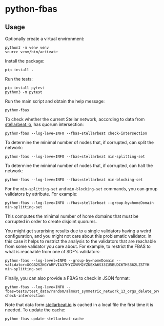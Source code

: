 # python-fbas

## Usage

Optionally create a virtual environment:

```
python3 -m venv venv
source venv/bin/activate
```

Install the package:
```
pip install .
```

Run the tests:
```
pip install pytest
python3 -m pytest
```

Run the main script and obtain the help message:
```
python-fbas
```

To check whether the current Stellar network, according to data from [stellarbeat.io](https://stellarbeat.io), has quorum intersection:
```
python-fbas --log-leve=INFO --fbas=stellarbeat check-intersection
```

To determine the minimal number of nodes that, if corrupted, can split the network:
```
python-fbas --log-leve=INFO --fbas=stellarbeat min-splitting-set
```
To determine the minimal number of nodes that, if corrupted, can halt the network:
```
python-fbas --log-leve=INFO --fbas=stellarbeat min-blocking-set
```

For the `min-splitting-set` and `min-blocking-set` commands, you can group validators by attribute.
For example:
```
python-fbas --log-leve=INFO --fbas=stellarbeat --group-by=homeDomain min-splitting-set
```
This computes the minimal number of home domains that must be corrupted in order to create disjoint quorums.

You might get surprising results due to a single validators having a weird configuration, and you might not care about this problematic validator.
In this case it helps to restrict the analysis to the validators that are reachable from some validator you care about.
For example, to restrict the FBAS to what is reachable from one of SDF's validators:
```
python-fbas --log-level=INFO --group-by=homeDomain --validator=GCGB2S2KGYARPVIA37HYZXVRM2YZUEXA6S33ZU5BUDC6THSB62LZSTYH min-splitting-set
```

Finally, you can also provide a FBAS to check in JSON format:
```
python-fbas --log-leve=INFO --fbas=tests/test_data/random/almost_symmetric_network_13_orgs_delete_prob_factor_1.json check-intersection
```

Note that data form [stellarbeat.io](https://stellarbeat.io) is cached in a local file the first time it is needed.
To update the cache:
```
python-fbas update-stellarbeat-cache
```

